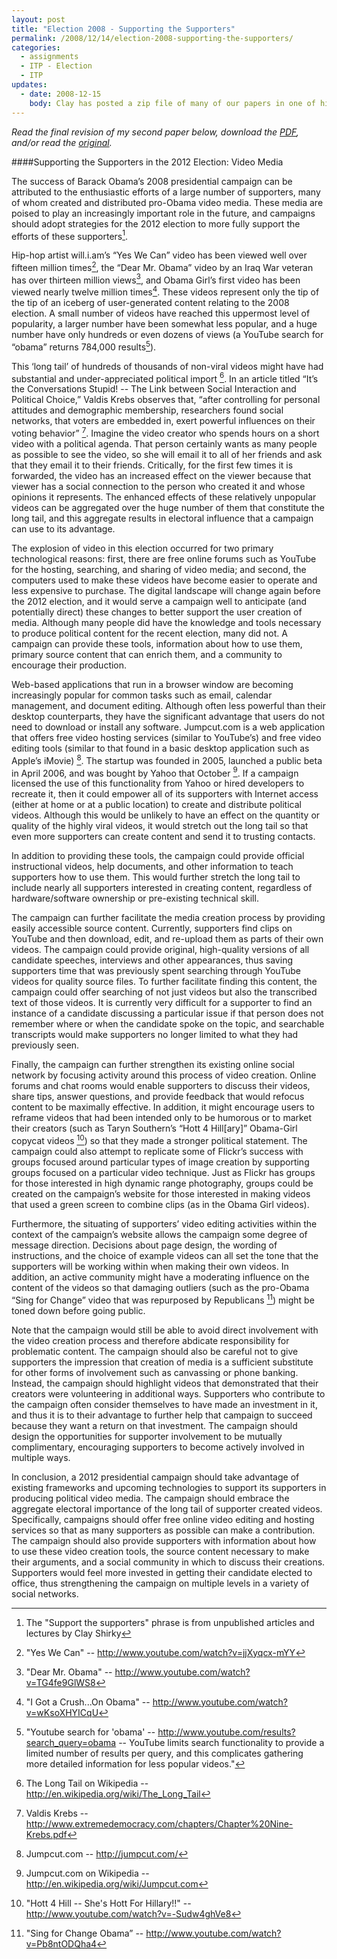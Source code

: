 ```yaml
---
layout: post
title: "Election 2008 - Supporting the Supporters"
permalink: /2008/12/14/election-2008-supporting-the-supporters/
categories:
  - assignments
  - ITP - Election
  - ITP
updates:
  - date: 2008-12-15
    body: Clay has posted a zip file of many of our papers in one of his guest posts on [Boing Boing](http://www.boingboing.net/2008/12/14/uncertainties-in-ama.html)!
---
```

*Read the final revision of my second paper below, download the [PDF][1], and/or read the [original][2].*

####Supporting the Supporters in the 2012 Election: Video Media

The success of Barack Obama’s 2008 presidential campaign can be attributed to the enthusiastic efforts of a large number of supporters, many of whom created and distributed pro-Obama video media. These media are poised to play an increasingly important role in the future, and campaigns should adopt strategies for the 2012 election to more fully support the efforts of these supporters[^1]. 

Hip-hop artist will.i.am’s “Yes We Can” video has been viewed well over fifteen million times[^2], the “Dear Mr. Obama” video by an Iraq War veteran has over thirteen million views[^3], and Obama Girl’s first video has been viewed nearly twelve million times[^4]. These videos represent only the tip of the tip of an iceberg of user-generated content relating to the 2008 election. A small number of videos have reached this uppermost level of popularity, a larger number have been somewhat less popular, and a huge number have only hundreds or even dozens of views (a YouTube search for “obama” returns 784,000 results[^5]).

This ‘long tail’ of hundreds of thousands of non-viral videos might have had substantial and under-appreciated political import [^6]. In an article titled “It’s the Conversations Stupid! -- The Link between Social Interaction and Political Choice,” Valdis Krebs observes that, “after controlling for personal attitudes and demographic membership, researchers found social networks, that voters are embedded in, exert powerful influences on their voting behavior” [^7]. Imagine the video creator who spends hours on a short video with a political agenda. That person certainly wants as many people as possible to see the video, so she will email it to all of her friends and ask that they email it to their friends. Critically, for the first few times it is forwarded, the video has an increased effect on the viewer because that viewer has a social connection to the person who created it and whose opinions it represents. The enhanced effects of these relatively unpopular videos can be aggregated over the huge number of them that constitute the long tail, and this aggregate results in electoral influence that a campaign can use to its advantage.

The explosion of video in this election occurred for two primary technological reasons: first, there are free online forums such as YouTube for the hosting, searching, and sharing of video media; and second, the computers used to make these videos have become easier to operate and less expensive to purchase. The digital landscape will change again before the 2012 election, and it would serve a campaign well to anticipate (and potentially direct) these changes to better support the user creation of media. Although many people did have the knowledge and tools necessary to produce political content for the recent election, many did not. A campaign can provide these tools, information about how to use them, primary source content that can enrich them, and a community to encourage their production. 

Web-based applications that run in a browser window are becoming increasingly popular for common tasks such as email, calendar management, and document editing. Although often less powerful than their desktop counterparts, they have the significant advantage that users do not need to download or install any software. Jumpcut.com is a web application that offers free video hosting services (similar to YouTube’s) and free video editing tools (similar to that found in a basic desktop application such as Apple’s iMovie) [^8]. The startup was founded in 2005, launched a public beta in April 2006, and was bought by Yahoo that October [^9]. If a campaign licensed the use of this functionality from Yahoo or hired developers to recreate it, then it could empower all of its supporters with Internet access (either at home or at a public location) to create and distribute political videos. Although this would be unlikely to have an effect on the quantity or quality of the highly viral videos, it would stretch out the long tail so that even more supporters can create content and send it to trusting contacts.

In addition to providing these tools, the campaign could provide official instructional videos, help documents, and other information to teach supporters how to use them. This would further stretch the long tail to include nearly all supporters interested in creating content, regardless of hardware/software ownership or pre-existing technical skill.

The campaign can further facilitate the media creation process by providing easily accessible source content. Currently, supporters find clips on YouTube and then download, edit, and re-upload them as parts of their own videos. The campaign could provide original, high-quality versions of all candidate speeches, interviews and other appearances, thus saving supporters time that was previously spent searching through YouTube videos for quality source files. To further facilitate finding this content, the campaign could offer searching of not just videos but also the transcribed text of those videos. It is currently very difficult for a supporter to find an instance of a candidate discussing a particular issue if that person does not remember where or when the candidate spoke on the topic, and searchable transcripts would make supporters no longer limited to what they had previously seen.

Finally, the campaign can further strengthen its existing online social network by focusing activity around this process of video creation. Online forums and chat rooms would enable supporters to discuss their videos, share tips, answer questions, and provide feedback that would refocus content to be maximally effective. In addition, it might encourage users to reframe videos that had been intended only to be humorous or to market their creators (such as Taryn Southern’s “Hott 4 Hill[ary]” Obama-Girl copycat videos [^10]) so that they made a stronger political statement. The campaign could also attempt to replicate some of Flickr’s success with groups focused around particular types of image creation by supporting groups focused on a particular video technique. Just as Flickr has groups for those interested in high dynamic range photography, groups could be created on the campaign’s website for those interested in making videos that used a green screen to combine clips (as in the Obama Girl videos). 

Furthermore, the situating of supporters’ video editing activities within the context of the campaign’s website allows the campaign some degree of message direction. Decisions about page design, the wording of instructions, and the choice of example videos can all set the tone that the supporters will be working within when making their own videos. In addition, an active community might have a moderating influence on the content of the videos so that damaging outliers (such as the pro-Obama “Sing for Change” video that was repurposed by Republicans [^11]) might be toned down before going public.

Note that the campaign would still be able to avoid direct involvement with the video creation process and therefore abdicate responsibility for problematic content. The campaign should also be careful not to give supporters the impression that creation of media is a sufficient substitute for other forms of involvement such as canvassing or phone banking. Instead, the campaign should highlight videos that demonstrated that their creators were volunteering in additional ways. Supporters who contribute to the campaign often consider themselves to have made an investment in it, and thus it is to their advantage to further help that campaign to succeed because they want a return on that investment. The campaign should design the opportunities for supporter involvement to be mutually complimentary, encouraging supporters to become actively involved in multiple ways.

In conclusion, a 2012 presidential campaign should take advantage of existing frameworks and upcoming technologies to support its supporters in producing political video media. The campaign should embrace the aggregate electoral importance of the long tail of supporter created videos. Specifically, campaigns should offer free online video editing and hosting services so that as many supporters as possible can make a contribution. The campaign should also provide supporters with information about how to use these video creation tools, the source content necessary to make their arguments, and a social community in which to discuss their creations. Supporters would feel more invested in getting their candidate elected to office, thus strengthening the campaign on multiple levels in a variety of social networks. 

[^1]: The "Support the supporters" phrase is from unpublished articles and lectures by Clay Shirky
[^2]: "Yes We Can" -- <http://www.youtube.com/watch?v=jjXyqcx-mYY>
[^3]: "Dear Mr. Obama" -- <http://www.youtube.com/watch?v=TG4fe9GlWS8>
[^4]: "I Got a Crush...On Obama" -- <http://www.youtube.com/watch?v=wKsoXHYICqU>
[^5]: "Youtube search for 'obama' -- <http://www.youtube.com/results?search_query=obama> -- YouTube limits search functionality to provide a limited number of results per query, and this complicates gathering more detailed information for less popular videos."
[^6]: The Long Tail on Wikipedia -- <http://en.wikipedia.org/wiki/The_Long_Tail>
[^7]: Valdis Krebs -- <http://www.extremedemocracy.com/chapters/Chapter%20Nine-Krebs.pdf>
[^8]: Jumpcut.com -- <http://jumpcut.com/>
[^9]: Jumpcut.com on Wikipedia -- <http://en.wikipedia.org/wiki/Jumpcut.com>
[^10]: "Hott 4 Hill -- She's Hott For Hillary!!" -- <http://www.youtube.com/watch?v=-Sudw4ghVe8>
[^11]: "Sing for Change Obama” -- <http://www.youtube.com/watch?v=Pb8ntODQha4>

 [1]: /projects/fall08/election/lehrburger_supportingthesupporters.pdf
 [2]: /2008/11/18/election-2008-assignment-2/
